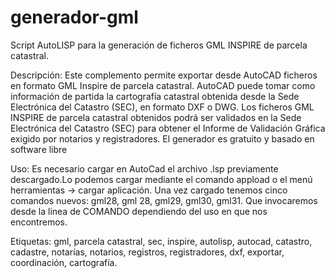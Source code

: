 # generador-gml
Script AutoLISP para la generación de ficheros GML INSPIRE de parcela catastral.

Descripción: Este complemento permite exportar desde AutoCAD ficheros en formato GML Inspire de parcela catastral. AutoCAD puede tomar como información de partida la cartografía catastral obtenida desde la Sede Electrónica del Catastro (SEC), en formato DXF o DWG. Los ficheros GML INSPIRE de parcela catastral obtenidos podrá ser validados en la Sede Electrónica del Catastro (SEC) para obtener el Informe de Validación Gráfica exigido por notarios y registradores. El generador es gratuito y basado en software libre

Uso: Es necesario cargar en AutoCad  el archivo .lsp previamente descargado.Lo podemos cargar  mediante el comando appload o el menú herramientas -> cargar aplicación. 
Una vez cargado tenemos cinco comandos nuevos: gml28, gml 28, gml29, gml30, gml31. Que invocaremos desde la linea de COMANDO dependiendo del uso en que nos encontremos. 

Etiquetas: gml, parcela catastral, sec, inspire, autolisp, autocad, catastro, cadastre, notarías, notarios, registros, registradores, dxf, exportar, coordinación, cartografía.
